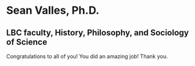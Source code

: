 # Sean Valles, Ph.D.

## LBC faculty, History, Philosophy, and Sociology of Science

Congratulations to all of you! You did an amazing job! Thank you.